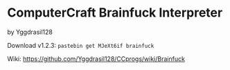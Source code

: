 # ComputerCraft Brainfuck Interpreter 
by Yggdrasil128

Download v1.2.3:
`pastebin get MJeXt6if brainfuck`

Wiki: https://github.com/Yggdrasil128/CCprogs/wiki/Brainfuck
